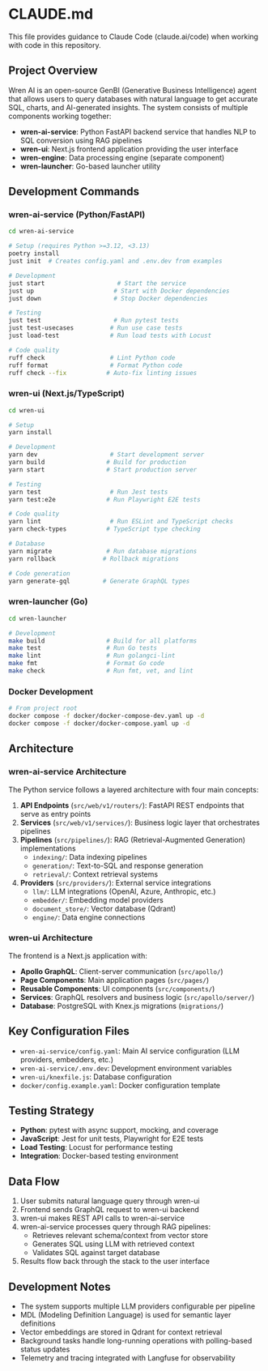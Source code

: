 # CLAUDE.md

This file provides guidance to Claude Code (claude.ai/code) when working with code in this repository.

## Project Overview

Wren AI is an open-source GenBI (Generative Business Intelligence) agent that allows users to query databases with natural language to get accurate SQL, charts, and AI-generated insights. The system consists of multiple components working together:

- **wren-ai-service**: Python FastAPI backend service that handles NLP to SQL conversion using RAG pipelines
- **wren-ui**: Next.js frontend application providing the user interface
- **wren-engine**: Data processing engine (separate component)
- **wren-launcher**: Go-based launcher utility

## Development Commands

### wren-ai-service (Python/FastAPI)
```bash
cd wren-ai-service

# Setup (requires Python >=3.12, <3.13)
poetry install
just init  # Creates config.yaml and .env.dev from examples

# Development
just start                    # Start the service
just up                      # Start with Docker dependencies
just down                    # Stop Docker dependencies

# Testing
just test                    # Run pytest tests
just test-usecases          # Run use case tests
just load-test              # Run load tests with Locust

# Code quality
ruff check                  # Lint Python code
ruff format                 # Format Python code
ruff check --fix           # Auto-fix linting issues
```

### wren-ui (Next.js/TypeScript)
```bash
cd wren-ui

# Setup
yarn install

# Development
yarn dev                    # Start development server
yarn build                 # Build for production
yarn start                 # Start production server

# Testing
yarn test                   # Run Jest tests
yarn test:e2e              # Run Playwright E2E tests

# Code quality
yarn lint                   # Run ESLint and TypeScript checks
yarn check-types           # TypeScript type checking

# Database
yarn migrate               # Run database migrations
yarn rollback             # Rollback migrations

# Code generation
yarn generate-gql         # Generate GraphQL types
```

### wren-launcher (Go)
```bash
cd wren-launcher

# Development
make build                 # Build for all platforms
make test                  # Run Go tests
make lint                  # Run golangci-lint
make fmt                   # Format Go code
make check                 # Run fmt, vet, and lint
```

### Docker Development
```bash
# From project root
docker compose -f docker/docker-compose-dev.yaml up -d
docker compose -f docker/docker-compose.yaml up -d
```

## Architecture

### wren-ai-service Architecture
The Python service follows a layered architecture with four main concepts:

1. **API Endpoints** (`src/web/v1/routers/`): FastAPI REST endpoints that serve as entry points
2. **Services** (`src/web/v1/services/`): Business logic layer that orchestrates pipelines
3. **Pipelines** (`src/pipelines/`): RAG (Retrieval-Augmented Generation) implementations
   - `indexing/`: Data indexing pipelines
   - `generation/`: Text-to-SQL and response generation
   - `retrieval/`: Context retrieval systems
4. **Providers** (`src/providers/`): External service integrations
   - `llm/`: LLM integrations (OpenAI, Azure, Anthropic, etc.)
   - `embedder/`: Embedding model providers
   - `document_store/`: Vector database (Qdrant)
   - `engine/`: Data engine connections

### wren-ui Architecture
The frontend is a Next.js application with:

- **Apollo GraphQL**: Client-server communication (`src/apollo/`)
- **Page Components**: Main application pages (`src/pages/`)
- **Reusable Components**: UI components (`src/components/`)
- **Services**: GraphQL resolvers and business logic (`src/apollo/server/`)
- **Database**: PostgreSQL with Knex.js migrations (`migrations/`)

## Key Configuration Files

- `wren-ai-service/config.yaml`: Main AI service configuration (LLM providers, embedders, etc.)
- `wren-ai-service/.env.dev`: Development environment variables  
- `wren-ui/knexfile.js`: Database configuration
- `docker/config.example.yaml`: Docker configuration template

## Testing Strategy

- **Python**: pytest with async support, mocking, and coverage
- **JavaScript**: Jest for unit tests, Playwright for E2E tests
- **Load Testing**: Locust for performance testing
- **Integration**: Docker-based testing environment

## Data Flow

1. User submits natural language query through wren-ui
2. Frontend sends GraphQL request to wren-ui backend
3. wren-ui makes REST API calls to wren-ai-service
4. wren-ai-service processes query through RAG pipelines:
   - Retrieves relevant schema/context from vector store
   - Generates SQL using LLM with retrieved context
   - Validates SQL against target database
5. Results flow back through the stack to the user interface

## Development Notes

- The system supports multiple LLM providers configurable per pipeline
- MDL (Modeling Definition Language) is used for semantic layer definitions
- Vector embeddings are stored in Qdrant for context retrieval
- Background tasks handle long-running operations with polling-based status updates
- Telemetry and tracing integrated with Langfuse for observability
